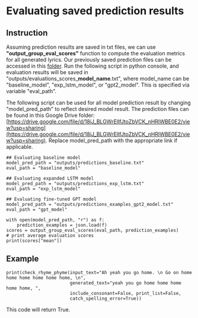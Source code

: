 # Evaluating saved prediction results

## Instruction
Assuming prediction results are saved in txt files, we can use **"output_group_eval_scores"** function to compute the evaluation metrics for all generated lyrics. Our previously saved prediction files can be accessed in this [folder](https://drive.google.com/drive/folders/19s8hH6uYZ4V0Dgsv36rIxwobbBcSEeZD?usp=sharing). Run the following script in python console, and evaluation results will be saved in "outputs/evaluations_scores_**model_name**.txt", where model_name can be "baseline_model", "exp_lstm_model", or "gpt2_model". This is specified via variable "eval_path".

The following script can be used for all model prediction result by changing "model_pred_path" to reflect desired model result. 
The prediction files can be found in this Google Drive folder: [https://drive.google.com/file/d/18iJ_BLGWrElIfJtoZbVCK_nHRIWBE0E2/view?usp=sharing](https://drive.google.com/file/d/18iJ_BLGWrElIfJtoZbVCK_nHRIWBE0E2/view?usp=sharing). Replace model_pred_path with the appropriate link if applicable.

    ## Evaluating baseline model
    model_pred_path = "outputs/predictions_baseline.txt"
    eval_path = "baseline_model"
    
    ## Evaluating expanded LSTM model
    model_pred_path = "outputs/predictions_exp_lstm.txt"
    eval_path = "exp_lstm_model"
    
    ## Evaluating fine-tuned GPT model
    model_pred_path = "outputs/predictions_examples_gpt2_model.txt"
    eval_path = "gpt_model"
    
    with open(model_pred_path, "r") as f:
        prediction_examples = json.load(f)
    scores = output_group_eval_scores(eval_path, prediction_examples)
    # print average evaluation scores
    print(scores["mean"])
    
    
    
    
    
    
## Example
```
print(check_rhyme_phyme(input_text="Ah yeah you go home. \n Go on home home home home home home, \n",
                        generated_text="yeah you go home home home home home, ",
                        include_consonant=False, print_list=False,
                        catch_spelling_error=True))
```
This code will return True.
